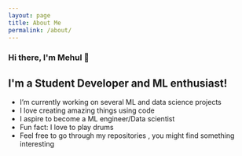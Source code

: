 ```yaml
---
layout: page
title: About Me
permalink: /about/
---
```


### Hi there, I'm Mehul  👋

## I'm a Student Developer and ML enthusiast!

-  I’m currently working on several ML and data science projects 
-  I love creating amazing things using code 
-  I aspire to become a ML engineer/Data scientist
-  Fun fact: I love to play drums
-  Feel free to go through my repositories , you might find something interesting
